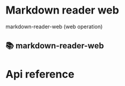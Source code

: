 # Markdown reader web

markdown-reader-web (web operation)


## 📚 markdown-reader-web

# Api reference

